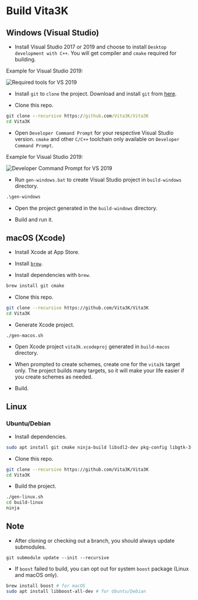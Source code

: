 # Build Vita3K

## Windows (Visual Studio)

- Install Visual Studio 2017 or 2019 and choose to install `Desktop development with C++`. You will get compiler and `cmake` required for building.

Example for Visual Studio 2019:

![Required tools for VS 2019](https://i.imgur.com/bkY15Oh.png)

- Install `git` to `clone` the project. Download and install `git` from [here](https://git-scm.com).

- Clone this repo.

```cmd
git clone --recursive https://github.com/Vita3K/Vita3K
cd Vita3K
```

- Open `Developer Command Prompt` for your respective Visual Studio version. `cmake` and other `C/C++` toolchain only available on `Developer Command Prompt`. 

Example for Visual Studio 2019:

![Developer Command Prompt for VS 2019](https://i.imgur.com/w6Umx1S.png)

- Run `gen-windows.bat` to create Visual Studio project in `build-windows` directory.

```cmd
.\gen-windows
```

- Open the project generated in the `build-windows` directory.

- Build and run it.

## macOS (Xcode)

- Install Xcode at App Store.

- Install [`brew`](https://brew.sh).

- Install dependencies with `brew`.

```sh
brew install git cmake
```

- Clone this repo.

```sh
git clone --recursive https://github.com/Vita3K/Vita3K
cd Vita3K
```

- Generate Xcode project.

```
./gen-macos.sh
```

- Open Xcode project `vita3k.xcodeproj` generated in `build-macos` directory.

- When prompted to create schemes, create one for the `vita3k` target only. The project builds many targets, so it will make your life easier if you create schemes as needed.

- Build.

## Linux

### Ubuntu/Debian

- Install dependencies.

```sh
sudo apt install git cmake ninja-build libsdl2-dev pkg-config libgtk-3-dev
```

- Clone this repo.

```sh
git clone --recursive https://github.com/Vita3K/Vita3K
cd Vita3K
```

- Build the project.

```sh
./gen-linux.sh
cd build-linux
ninja
```

## Note

- After cloning or checking out a branch, you should always update submodules.

`git submodule update --init --recursive`

- If `boost` failed to build, you can opt out for system `boost` package (Linux and macOS only).

```sh
brew install boost # for macOS
sudo apt install libboost-all-dev # for Ubuntu/Debian
```
